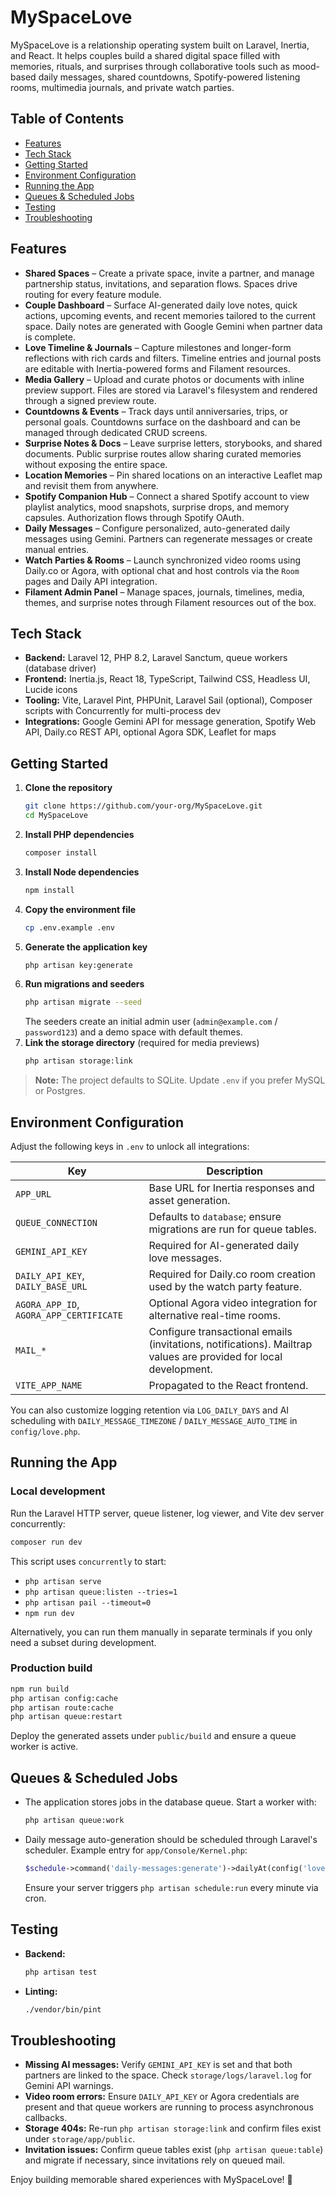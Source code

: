 # MySpaceLove

MySpaceLove is a relationship operating system built on Laravel, Inertia, and React. It helps couples build a shared digital space filled with memories, rituals, and surprises through collaborative tools such as mood-based daily messages, shared countdowns, Spotify-powered listening rooms, multimedia journals, and private watch parties.

## Table of Contents
- [Features](#features)
- [Tech Stack](#tech-stack)
- [Getting Started](#getting-started)
- [Environment Configuration](#environment-configuration)
- [Running the App](#running-the-app)
- [Queues & Scheduled Jobs](#queues--scheduled-jobs)
- [Testing](#testing)
- [Troubleshooting](#troubleshooting)

## Features
- **Shared Spaces** – Create a private space, invite a partner, and manage partnership status, invitations, and separation flows. Spaces drive routing for every feature module.
- **Couple Dashboard** – Surface AI-generated daily love notes, quick actions, upcoming events, and recent memories tailored to the current space. Daily notes are generated with Google Gemini when partner data is complete.
- **Love Timeline & Journals** – Capture milestones and longer-form reflections with rich cards and filters. Timeline entries and journal posts are editable with Inertia-powered forms and Filament resources.
- **Media Gallery** – Upload and curate photos or documents with inline preview support. Files are stored via Laravel's filesystem and rendered through a signed preview route.
- **Countdowns & Events** – Track days until anniversaries, trips, or personal goals. Countdowns surface on the dashboard and can be managed through dedicated CRUD screens.
- **Surprise Notes & Docs** – Leave surprise letters, storybooks, and shared documents. Public surprise routes allow sharing curated memories without exposing the entire space.
- **Location Memories** – Pin shared locations on an interactive Leaflet map and revisit them from anywhere.
- **Spotify Companion Hub** – Connect a shared Spotify account to view playlist analytics, mood snapshots, surprise drops, and memory capsules. Authorization flows through Spotify OAuth.
- **Daily Messages** – Configure personalized, auto-generated daily messages using Gemini. Partners can regenerate messages or create manual entries.
- **Watch Parties & Rooms** – Launch synchronized video rooms using Daily.co or Agora, with optional chat and host controls via the `Room` pages and Daily API integration.
- **Filament Admin Panel** – Manage spaces, journals, timelines, media, themes, and surprise notes through Filament resources out of the box.

## Tech Stack
- **Backend:** Laravel 12, PHP 8.2, Laravel Sanctum, queue workers (database driver)
- **Frontend:** Inertia.js, React 18, TypeScript, Tailwind CSS, Headless UI, Lucide icons
- **Tooling:** Vite, Laravel Pint, PHPUnit, Laravel Sail (optional), Composer scripts with Concurrently for multi-process dev
- **Integrations:** Google Gemini API for message generation, Spotify Web API, Daily.co REST API, optional Agora SDK, Leaflet for maps

## Getting Started
1. **Clone the repository**
   ```bash
   git clone https://github.com/your-org/MySpaceLove.git
   cd MySpaceLove
   ```
2. **Install PHP dependencies**
   ```bash
   composer install
   ```
3. **Install Node dependencies**
   ```bash
   npm install
   ```
4. **Copy the environment file**
   ```bash
   cp .env.example .env
   ```
5. **Generate the application key**
   ```bash
   php artisan key:generate
   ```
6. **Run migrations and seeders**
   ```bash
   php artisan migrate --seed
   ```
   The seeders create an initial admin user (`admin@example.com` / `password123`) and a demo space with default themes.
7. **Link the storage directory** (required for media previews)
   ```bash
   php artisan storage:link
   ```

> **Note:** The project defaults to SQLite. Update `.env` if you prefer MySQL or Postgres.

## Environment Configuration
Adjust the following keys in `.env` to unlock all integrations:

| Key | Description |
| --- | --- |
| `APP_URL` | Base URL for Inertia responses and asset generation. |
| `QUEUE_CONNECTION` | Defaults to `database`; ensure migrations are run for queue tables. |
| `GEMINI_API_KEY` | Required for AI-generated daily love messages. |
| `DAILY_API_KEY`, `DAILY_BASE_URL` | Required for Daily.co room creation used by the watch party feature. |
| `AGORA_APP_ID`, `AGORA_APP_CERTIFICATE` | Optional Agora video integration for alternative real-time rooms. |
| `MAIL_*` | Configure transactional emails (invitations, notifications). Mailtrap values are provided for local development. |
| `VITE_APP_NAME` | Propagated to the React frontend. |

You can also customize logging retention via `LOG_DAILY_DAYS` and AI scheduling with `DAILY_MESSAGE_TIMEZONE` / `DAILY_MESSAGE_AUTO_TIME` in `config/love.php`.

## Running the App
### Local development
Run the Laravel HTTP server, queue listener, log viewer, and Vite dev server concurrently:
```bash
composer run dev
```
This script uses `concurrently` to start:
- `php artisan serve`
- `php artisan queue:listen --tries=1`
- `php artisan pail --timeout=0`
- `npm run dev`

Alternatively, you can run them manually in separate terminals if you only need a subset during development.

### Production build
```bash
npm run build
php artisan config:cache
php artisan route:cache
php artisan queue:restart
```
Deploy the generated assets under `public/build` and ensure a queue worker is active.

## Queues & Scheduled Jobs
- The application stores jobs in the database queue. Start a worker with:
  ```bash
  php artisan queue:work
  ```
- Daily message auto-generation should be scheduled through Laravel's scheduler. Example entry for `app/Console/Kernel.php`:
  ```php
  $schedule->command('daily-messages:generate')->dailyAt(config('love.auto_generate_time'));
  ```
  Ensure your server triggers `php artisan schedule:run` every minute via cron.

## Testing
- **Backend:**
  ```bash
  php artisan test
  ```
- **Linting:**
  ```bash
  ./vendor/bin/pint
  ```

## Troubleshooting
- **Missing AI messages:** Verify `GEMINI_API_KEY` is set and that both partners are linked to the space. Check `storage/logs/laravel.log` for Gemini API warnings.
- **Video room errors:** Ensure `DAILY_API_KEY` or Agora credentials are present and that queue workers are running to process asynchronous callbacks.
- **Storage 404s:** Re-run `php artisan storage:link` and confirm files exist under `storage/app/public`.
- **Invitation issues:** Confirm queue tables exist (`php artisan queue:table`) and migrate if necessary, since invitations rely on queued mail.

Enjoy building memorable shared experiences with MySpaceLove! 💞
